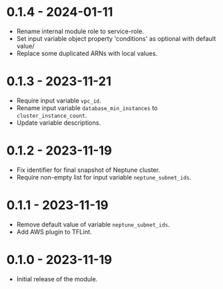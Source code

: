 0.1.4 - 2024-01-11
==================
- Rename internal module role to service-role.
- Set input variable object property 'conditions' as optional with default value/
- Replace some duplicated ARNs with local values.

0.1.3 - 2023-11-21
==================
- Require input variable `vpc_id`.
- Rename input variable `database_min_instances` to `cluster_instance_count`.
- Update variable descriptions.

0.1.2 - 2023-11-19
==================
- Fix identifier for final snapshot of Neptune cluster.
- Require non-empty list for input variable `neptune_subnet_ids`.

0.1.1 - 2023-11-19
==================
- Remove default value of variable `neptune_subnet_ids`.
- Add AWS plugin to TFLint.

0.1.0 - 2023-11-19
==================
- Initial release of the module.
